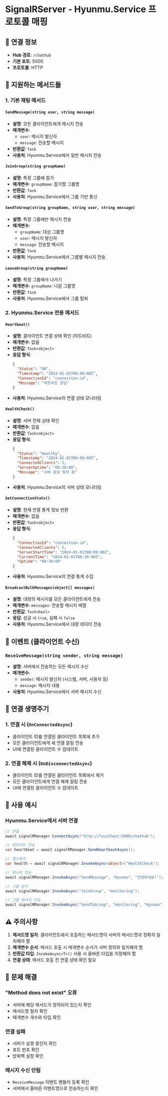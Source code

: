 # SignalRServer - Hyunmu.Service 프로토콜 매핑

## 🔗 연결 정보

- **Hub 경로**: `/chathub`
- **기본 포트**: 5000
- **프로토콜**: HTTP

## 📡 지원하는 메서드들

### 1. 기본 채팅 메서드

#### `SendMessage(string user, string message)`
- **설명**: 모든 클라이언트에게 메시지 전송
- **매개변수**: 
  - `user`: 메시지 발신자
  - `message`: 전송할 메시지
- **반환값**: `Task`
- **사용처**: Hyunmu.Service에서 일반 메시지 전송

#### `JoinGroup(string groupName)`
- **설명**: 특정 그룹에 참가
- **매개변수**: `groupName`: 참가할 그룹명
- **반환값**: `Task`
- **사용처**: Hyunmu.Service에서 그룹 기반 통신

#### `SendToGroup(string groupName, string user, string message)`
- **설명**: 특정 그룹에만 메시지 전송
- **매개변수**: 
  - `groupName`: 대상 그룹명
  - `user`: 메시지 발신자
  - `message`: 전송할 메시지
- **반환값**: `Task`
- **사용처**: Hyunmu.Service에서 그룹별 메시지 전송

#### `LeaveGroup(string groupName)`
- **설명**: 특정 그룹에서 나가기
- **매개변수**: `groupName`: 나갈 그룹명
- **반환값**: `Task`
- **사용처**: Hyunmu.Service에서 그룹 탈퇴

### 2. Hyunmu.Service 전용 메서드

#### `Heartbeat()`
- **설명**: 클라이언트 연결 상태 확인 (하트비트)
- **매개변수**: 없음
- **반환값**: `Task<object>`
- **응답 형식**:
  ```json
  {
    "Status": "OK",
    "Timestamp": "2024-01-01T00:00:00Z",
    "ConnectionId": "connection-id",
    "Message": "하트비트 응답"
  }
  ```
- **사용처**: Hyunmu.Service의 연결 상태 모니터링

#### `HealthCheck()`
- **설명**: 서버 전체 상태 확인
- **매개변수**: 없음
- **반환값**: `Task<object>`
- **응답 형식**:
  ```json
  {
    "Status": "Healthy",
    "Timestamp": "2024-01-01T00:00:00Z",
    "ConnectedClients": 5,
    "ServerUptime": "00:30:00",
    "Message": "서버 정상 동작 중"
  }
  ```
- **사용처**: Hyunmu.Service의 서버 상태 모니터링

#### `GetConnectionStats()`
- **설명**: 현재 연결 통계 정보 반환
- **매개변수**: 없음
- **반환값**: `Task<object>`
- **응답 형식**:
  ```json
  {
    "ConnectionId": "connection-id",
    "ConnectedClients": 5,
    "ServerStartTime": "2024-01-01T00:00:00Z",
    "CurrentTime": "2024-01-01T00:30:00Z",
    "Uptime": "00:30:00"
  }
  ```
- **사용처**: Hyunmu.Service의 연결 통계 수집

#### `BroadcastBulkMessages(object[] messages)`
- **설명**: 대량의 메시지를 모든 클라이언트에게 전송
- **매개변수**: `messages`: 전송할 메시지 배열
- **반환값**: `Task<bool>`
- **응답**: 성공 시 `true`, 실패 시 `false`
- **사용처**: Hyunmu.Service에서 대량 데이터 전송

## 📨 이벤트 (클라이언트 수신)

### `ReceiveMessage(string sender, string message)`
- **설명**: 서버에서 전송하는 모든 메시지 수신
- **매개변수**:
  - `sender`: 메시지 발신자 (시스템, 서버, 사용자 등)
  - `message`: 메시지 내용
- **사용처**: Hyunmu.Service에서 서버 메시지 수신

## 🔄 연결 생명주기

### 1. 연결 시 (`OnConnectedAsync`)
- 클라이언트 ID를 연결된 클라이언트 목록에 추가
- 모든 클라이언트에게 새 연결 알림 전송
- UI에 연결된 클라이언트 수 업데이트

### 2. 연결 해제 시 (`OnDisconnectedAsync`)
- 클라이언트 ID를 연결된 클라이언트 목록에서 제거
- 모든 클라이언트에게 연결 해제 알림 전송
- UI에 연결된 클라이언트 수 업데이트

## 🚀 사용 예시

### Hyunmu.Service에서 서버 연결
```csharp
// 연결
await signalRManager.ConnectAsync("http://localhost:5000/chathub");

// 하트비트 전송
var heartbeat = await signalRManager.SendHeartbeatAsync();

// 헬스체크
var health = await signalRManager.InvokeAsync<object>("HealthCheck");

// 메시지 전송
await signalRManager.InvokeAsync("SendMessage", "Hyunmu", "안녕하세요!");

// 그룹 참가
await signalRManager.InvokeAsync("JoinGroup", "monitoring");

// 그룹 메시지 전송
await signalRManager.InvokeAsync("SendToGroup", "monitoring", "Hyunmu", "그룹 메시지");
```

## ⚠️ 주의사항

1. **메서드명 일치**: 클라이언트에서 호출하는 메서드명이 서버의 메서드명과 정확히 일치해야 함
2. **매개변수 순서**: 메서드 호출 시 매개변수 순서가 서버 정의와 일치해야 함
3. **반환값 타입**: `InvokeAsync<T>()` 사용 시 올바른 타입을 지정해야 함
4. **연결 상태**: 메서드 호출 전 연결 상태 확인 필요

## 🔧 문제 해결

### "Method does not exist" 오류
- 서버에 해당 메서드가 정의되어 있는지 확인
- 메서드명 철자 확인
- 매개변수 개수와 타입 확인

### 연결 실패
- 서버가 실행 중인지 확인
- 포트 번호 확인
- 방화벽 설정 확인

### 메시지 수신 안됨
- `ReceiveMessage` 이벤트 핸들러 등록 확인
- 서버에서 올바른 이벤트명으로 전송하는지 확인
